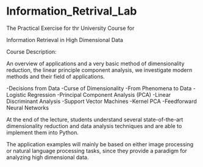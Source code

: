 # Information_Retrival_Lab

The Practical Exercise for thr University Course for 

Information Retrieval in High Dimensional Data

Course Description: 

An overview of applications and a very basic method of dimensionality reduction, the linear principle component analysis, we investigate modern methods and their field of applications. 

-Decisions from Data
-Curse of Dimensionality
-From Phenomena to Data
-Logistic Regression
-Principal Component Analysis (PCA)
-Linear Discriminant Analysis
-Support Vector Machines
-Kernel PCA
-Feedforward Neural Networks

At the end of the lecture, students understand several state-of-the-art dimensionality reduction and data analysis techniques and are able to implement them into Python.

The application examples will mainly be based on either image processing or natural language processing tasks, since they provide a paradigm for analyzing high dimensional data.
